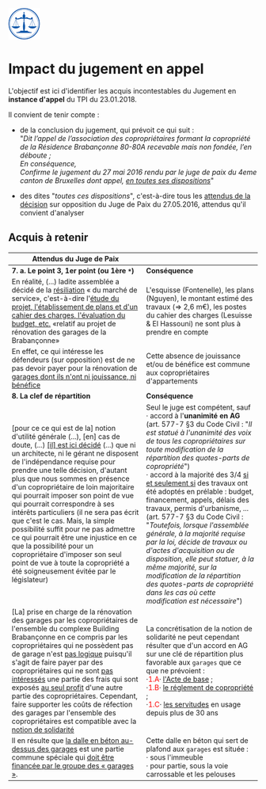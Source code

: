 <link rel="stylesheet" href="normal4.css" type="text/css" />

![](icon_justice.png)

# Impact du jugement en appel

L'objectif est ici d'identifier les acquis incontestables du Jugement en **instance d'appel** du TPI du 23.01.2018.

Il convient de tenir compte :

* de la conclusion du jugement, qui prévoit ce qui suit :<br>"*Dit l’appel de l’association des copropriétaires formant la copropriété de la Résidence
Brabançonne 80-80A recevable mais non fondée, l’en déboute ;<br>
En conséquence,<br>Confirme le jugement du 27 mai 2016 rendu par le juge de paix du 4eme canton de
Bruxelles dont appel, <u>en toutes ses dispositions</u>*"

* des dites "*toutes ces dispositions*", c'est-à-dire tous les [attendus de la décision](JP_Bxl_20160527.pdf) sur opposition du Juge de Paix du 27.05.2016, attendus qu'il convient d'analyser

## Acquis à retenir

| Attendus du Juge de Paix | &nbsp; |
| --- | --- |
| **7. a. Le point 3, 1er point (ou 1ère `*`)** | **Conséquence** | 
| En réalité, (...) ladite assemblée a décidé de la <u>résiliation</u> « du marché de service», c'est-à-dire l'<u>étude du projet, l'établissement de plans et d'un cahier des charges, l'évaluation du budget, etc.</u> «relatif au projet de rénovation des garages de la Brabançonne» | L'esquisse (Fontenelle), les plans (Nguyen), le montant estimé des travaux (=&gt; 2,6 m&euro;), les postes du cahier des charges (Lesuisse & El Hassouni) ne sont plus à prendre en compte |
| En effet, ce qui intéresse les défendeurs (sur opposition) est de ne pas devoir payer pour la rénovation de <u>garages dont ils n'ont ni jouissance, ni bénéfice</u>  | Cette absence de jouissance et/ou de bénéfice est commune aux copropriétaires d'appartements |
| **8. La clef de répartition** | **Conséquence** | 
| [pour ce ce qui est de la] notion d'utilité générale (...), [en] cas de doute, (...) <u>[il] est ici décidé</u> (...) que ni un architecte, ni le gérant ne disposent de l'indépendance requise pour prendre une telle décision, d'autant plus que nous sommes en présence d'un copropriétaire de loin majoritaire qui pourrait imposer son point de vue qui pourrait correspondre à ses intérêts particuliers (il ne sera pas écrit que c'est le cas. Mais, la simple possibilité suffit pour ne pas admettre ce qui pourrait être une injustice en ce que la possibilité pour un copropriétaire d'imposer son seul point de vue à toute la copropriété a été soigneusement évitée par le législateur)   | Seul le juge est compétent, sauf<br>&middot; accord à l'**unanimité en AG** (art. 577-7 §3 du Code Civil : "*Il est statué à l'unanimité des voix de tous les copropriétaires sur toute modification de la répartition des quotes-parts de copropriété*")<br>&middot; accord à la majorité des 3/4 <u>si et seulement si</u> des travaux ont été adoptés en prélable : budget, financement, appels, délais des travaux, permis d'urbanisme, ... (art. 577-7 §3 du Code Civil : "*Toutefois, lorsque l'assemblée générale, à la majorité requise par la loi, décide de travaux ou d'actes d'acquisition ou de disposition, elle peut statuer, à la même majorité, sur la modification de la répartition des quotes-parts de copropriété dans les cas où cette modification est nécessaire*") |
| [La] prise en charge de la rénovation des garages par les copropriétaires de l'ensemble du complexe Building Brabançonne en ce compris par les copropriétaires qui ne possèdent pas de garage n'est <u>pas logique</u> puisqu'il s'agit de faire payer par des copropriétaires qui ne sont <u>pas intéressés</u> une partie des frais qui sont exposés <u>au seul profit</u> d'une autre partie des copropriétaires. Cependant, faire supporter les coûts de réfection des garages par l'ensemble des copropriétaires est compatible avec la <u>notion de solidarité</u>  | La concrétisation de la notion de solidarité ne peut cependant résulter que d'un accord en AG sur une clé de répartition plus favorable aux `garages` que ce que ne prévoient :<br>&middot;<font color="red">1.A</font>&middot; [l'Acte de base](acte_base.md) ;<br>&middot;<font color="red">1.B</font>&middot; [le réglement de copropriété](reglement_copropriete.md) ;<br>&middot;<font color="red">1.C</font>&middot; [les servitudes](servitude.md) en usage depuis plus de 30 ans |
|  Il en résulte que <u>la dalle en béton au-dessus des garages</u> est une partie commune spéciale qui <u>doit être financée par le groupe des « garages »</u>.  | Cette dalle en béton qui sert de plafond aux `garages` est située :<br>&middot; sous l'immeuble<br>&middot; pour partie, sous la voie carrossable et les pelouses |
